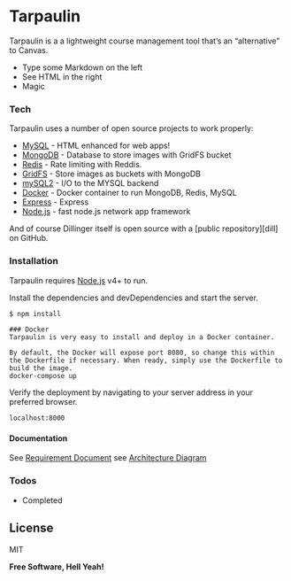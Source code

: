 
# Tarpaulin


Tarpaulin is a a lightweight course management tool that’s an “alternative” to Canvas.

  - Type some Markdown on the left
  - See HTML in the right
  - Magic


### Tech

Tarpaulin uses a number of open source projects to work properly:

* [MySQL] - HTML enhanced for web apps!
* [MongoDB] - Database to store images with GridFS bucket
* [Redis] - Rate limiting with Reddis.
* [GridFS] - Store images as buckets with MongoDB
* [mySQL2] - I/O to the MYSQL backend
* [Docker] - Docker container to run MongoDB, Redis, MySQL
* [Express] - Express 
* [Node.js] - fast node.js network app framework 

And of course Dillinger itself is open source with a [public repository][dill]
 on GitHub.

### Installation

Tarpaulin requires [Node.js](https://nodejs.org/) v4+ to run.

Install the dependencies and devDependencies and start the server.

```sh
$ npm install 
```

```
### Docker
Tarpaulin is very easy to install and deploy in a Docker container.

By default, the Docker will expose port 8080, so change this within the Dockerfile if necessary. When ready, simply use the Dockerfile to build the image.
docker-compose up 
```

Verify the deployment by navigating to your server address in your preferred browser.

```sh
localhost:8000
```

#### Documentation 

See [Requirement Document](https://docs.google.com/document/d/1YpYahhqLRekq9hQfYZpJWzfFwNRG06CS9ZNiExJKbjk/edit#)
see [Architecture Diagram](https://github.com/Flazzing/Tarpaulin-RESTFUL-API-/blob/master/architecture.png)
### Todos

 - Completed

License
----

MIT


**Free Software, Hell Yeah!**

[//]: # (These are reference links used in the body of this note and get stripped out when the markdown processor does its job. There is no need to format nicely because it shouldn't be seen. Thanks SO - http://stackoverflow.com/questions/4823468/store-comments-in-markdown-syntax)


   [MySQL]: <https://www.mysql.com/>
   [git-repo-url]: <https://github.com/joemccann/dillinger.git>
   [MongoDB]: <https://www.mongodb.com/>
   [df1]: <http://daringfireball.net/projects/markdown/>
   [Redis]: <https://redis.io/>
   [node.js]: <http://nodejs.org>
   [GridFS]: <https://docs.mongodb.com/manual/core/gridfs/>
   [mySQL2]: <http://jquery.com>
   [@tjholowaychuk]: <http://twitter.com/tjholowaychuk>
   [express]: <http://expressjs.com>
   [Docker]: <https://www.docker.com/>
   [Gulp]: <http://gulpjs.com>
   [PlDb]: <https://github.com/joemccann/dillinger/tree/master/plugins/dropbox/README.md>
   [PlGh]: <https://github.com/joemccann/dillinger/tree/master/plugins/github/README.md>
   [PlGd]: <https://github.com/joemccann/dillinger/tree/master/plugins/googledrive/README.md>
   [PlOd]: <https://github.com/joemccann/dillinger/tree/master/plugins/onedrive/README.md>
   [PlMe]: <https://github.com/joemccann/dillinger/tree/master/plugins/medium/README.md>
   [PlGa]: <https://github.com/RahulHP/dillinger/blob/master/plugins/googleanalytics/README.md>
